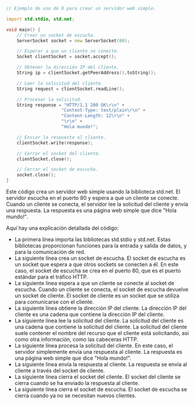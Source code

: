 ```d
// Ejemplo de uso de D para crear un servidor web simple.

import std.stdio, std.net;

void main() {
    // Crear un socket de escucha.
    ServerSocket socket = new ServerSocket(80);

    // Esperar a que un cliente se conecte.
    Socket clientSocket = socket.accept();

    // Obtener la dirección IP del cliente.
    String ip = clientSocket.getPeerAddress().toString();

    // Leer la solicitud del cliente.
    String request = clientSocket.readLine();

    // Procesar la solicitud.
    String response = "HTTP/1.1 200 OK\r\n" +
                     "Content-Type: text/plain\r\n" +
                     "Content-Length: 12\r\n" +
                     "\r\n" +
                     "Hola mundo!";

    // Enviar la respuesta al cliente.
    clientSocket.write(response);

    // Cerrar el socket del cliente.
    clientSocket.close();

    // Cerrar el socket de escucha.
    socket.close();
}
```

Este código crea un servidor web simple usando la biblioteca std.net. El servidor escucha en el puerto 80 y espera a que un cliente se conecte. Cuando un cliente se conecta, el servidor lee la solicitud del cliente y envía una respuesta. La respuesta es una página web simple que dice "Hola mundo!".

Aquí hay una explicación detallada del código:

* La primera línea importa las bibliotecas std.stdio y std.net. Estas bibliotecas proporcionan funciones para la entrada y salida de datos, y para la comunicación de red.
* La siguiente línea crea un socket de escucha. El socket de escucha es un socket que espera a que otros sockets se conecten a él. En este caso, el socket de escucha se crea en el puerto 80, que es el puerto estándar para el tráfico HTTP.
* La siguiente línea espera a que un cliente se conecte al socket de escucha. Cuando un cliente se conecta, el socket de escucha devuelve un socket de cliente. El socket de cliente es un socket que se utiliza para comunicarse con el cliente.
* La siguiente línea obtiene la dirección IP del cliente. La dirección IP del cliente es una cadena que contiene la dirección IP del cliente.
* La siguiente línea lee la solicitud del cliente. La solicitud del cliente es una cadena que contiene la solicitud del cliente. La solicitud del cliente suele contener el nombre del recurso que el cliente está solicitando, así como otra información, como las cabeceras HTTP.
* La siguiente línea procesa la solicitud del cliente. En este caso, el servidor simplemente envía una respuesta al cliente. La respuesta es una página web simple que dice "Hola mundo!".
* La siguiente línea envía la respuesta al cliente. La respuesta se envía al cliente a través del socket de cliente.
* La siguiente línea cierra el socket del cliente. El socket del cliente se cierra cuando se ha enviado la respuesta al cliente.
* La siguiente línea cierra el socket de escucha. El socket de escucha se cierra cuando ya no se necesitan nuevos clientes.